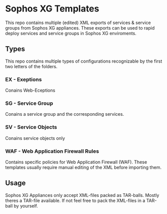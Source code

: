 # Sophos XG Templates
This repo contains multiple (edited) XML exports of services & service groups from Sophos XG appliances. These exports can be used to rapid deploy services and service groups in Sophos XG enviroments.
## Types
This repo contains multiple types of configurations recognizable by the first two letters of the folders.
### EX - Exeptions
Conains Web-Eceptions
### SG - Service Group
Conains a service group and the corresponding services.
### SV - Service Objects
Conains service objects only
### WAF - Web Application Firewall Rules
Contains specific policies for Web Application Firewall (WAF).
These templates usually require manual editing of the XML before importing them.

## Usage
Sophos XG Appliances only accept XML-files packed as TAR-balls. Mostly theres a TAR-file available. If not feel free to pack the XML-files in a TAR-ball by yourself.
